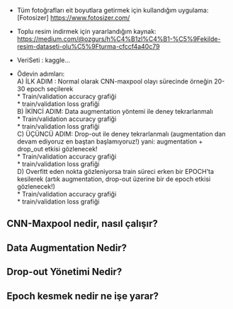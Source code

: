 * Tüm fotoğrafları eit boyutlara getirmek için kullandığım uygulama: [Fotosizer] https://www.fotosizer.com/
* Toplu resim indirmek için yararlandığım kaynak: https://medium.com/@ozgurs/h%C4%B1zl%C4%B1-%C5%9Fekilde-resim-dataseti-olu%C5%9Fturma-cfccf4a40c79
* VeriSeti : kaggle...

* Ödevin adımları:<br>
A) İLK ADIM : Normal olarak CNN-maxpool olayı sürecinde örneğin 20-30 epoch seçilerek <br>
		* Train/validation accuracy grafiği<br>
		* train/validation  loss grafiği<br>
B) İKİNCİ ADIM: Data augmentation yöntemi ile deney tekrarlanmalı<br>
		* Train/validation accuracy grafiği<br>
		* train/validation  loss grafiği<br>
C) ÜÇÜNCÜ ADIM: Drop-out  ile deney tekrarlanmalı (augmentation dan devam ediyoruz en baştan başlamıyoruz!)  yani:  augmentation + drop_out etkisi gözlenecek! <br>
		* Train/validation accuracy grafiği<br>
		* train/validation  loss grafiği<br>
D) Overfitt eden nokta gözleniyorsa train süreci erken bir EPOCH’ta kesilerek  (artık augmentation, drop-out üzerine bir de epoch etkisi gözlenecek!)    <br>
		* Train/validation accuracy grafiği<br>
		* train/validation  loss grafiği<br>

## CNN-Maxpool nedir, nasıl çalışır?
## Data Augmentation Nedir?
## Drop-out Yönetimi Nedir?
## Epoch kesmek nedir ne işe yarar?
